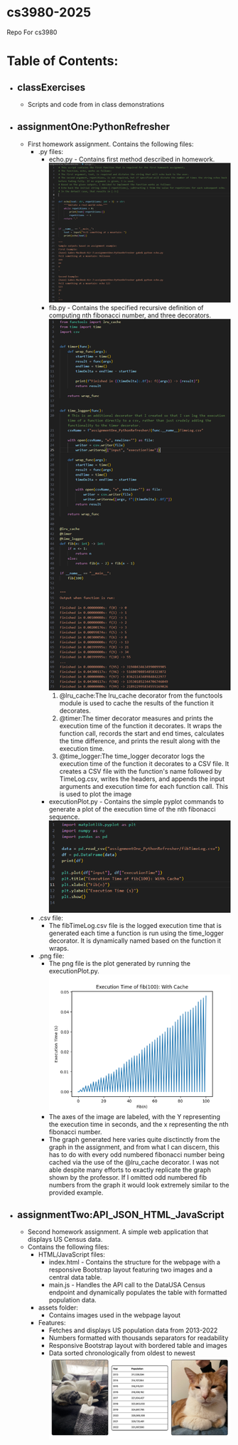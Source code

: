 # cs3980-2025
 Repo For cs3980

# Table of Contents:
- ## classExercises
    - Scripts and code from in class demonstrations
- ## assignmentOne:PythonRefresher
    - First homework assignment. Contains the following files:
        - .py files:
            - echo.py - Contains first method described in homework.
            ![alt text](assignmentOne_PythonRefresher/echo.png)
            - fib.py - Contains the specified recursive definition of computing nth fibonacci number, and three decorators.
             ![alt text](assignmentOne_PythonRefresher/fib.png)
                1. @lru_cache:The lru_cache decorator from the functools module is used to cache the results of the function it decorates.
                2. @timer:The timer decorator measures and prints the execution time of the function it decorates. It wraps the function call, records the start and end times, calculates the time difference, and prints the result along with the execution time.
                3. @time_logger:The time_logger decorator logs the execution time of the function it decorates to a CSV file. It creates a CSV file with the function's name followed by TimeLog.csv, writes the headers, and appends the input arguments and execution time for each function call. This is used to plot the image
            - executionPlot.py - Contains the simple pyplot commands to generate a plot of the execution time of the nth fibonacci sequence. 
            ![alt text](assignmentOne_PythonRefresher/executionPlot.png)
        - .csv file: 
            - The fibTimeLog.csv file is the logged execution time that is generated each time a function is run using the time_logger decorator. It is dynamically named based on the function it wraps. 
        - .png file: 
            - The png file is the plot generated by running the executionPlot.py. 
            ![alt text](assignmentOne_PythonRefresher/executionPlotRecursiveCachedFibSequence.png)
            - The axes of the image are labeled, with the Y representing the execution time in seconds, and the x representing the nth fibonacci number. 
            - The graph generated here varies quite disctinctly from the graph in the assignment, and from what I can discern, this has to do with every odd numbered fibonacci number being cached via the use of the @lru_cache decorator. I was not able despite many efforts to exactly replicate the graph shown by the professor. If I omitted odd numbered fib numbers from the graph it would look extremely similar to the provided example.  

- ## assignmentTwo:API_JSON_HTML_JavaScript
    - Second homework assignment. A simple web application that displays US Census data.
    - Contains the following files:
        - HTML/JavaScript files:
            - index.html - Contains the structure for the webpage with a responsive Bootstrap layout featuring two images and a central data table.
            - main.js - Handles the API call to the DataUSA Census endpoint and dynamically populates the table with formatted population data.
        - assets folder:
            - Contains images used in the webpage layout
        - Features:
            - Fetches and displays US population data from 2013-2022
            - Numbers formatted with thousands separators for readability
            - Responsive Bootstrap layout with bordered table and images
            - Data sorted chronologically from oldest to newest
        ![alt text](assignmentTwo_API_JSON_HTML_JavaScript/screenshot.png)


